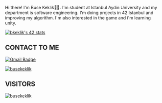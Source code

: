 Hi there! I'm Buse Keklik🖐🏻. I'm student at Istanbul Aydin University and my department is software engineering. I'm doing projects in 42 Istanbul and improving my algorithm. I'm also interested in the game and i'm learning unity.

[![bkeklik's 42 stats](https://badge42.vercel.app/api/v2/cl5n4c7tx013608ld0th7afn2/stats?cursusId=21&coalitionId=227)](https://github.com/JaeSeoKim/badge42)

## CONTACT TO ME
[![Gmail Badge](https://img.shields.io/badge/-busekeklik3@gmail.com-c14438?style=flat-square&logo=Gmail&logoColor=white&link=mailto:busekeklik3@gmail.com)](mailto:busekeklik3@gmail.com)

[![busekeklik](https://img.shields.io/badge/-busekeklik-blue?style=flat-square&logo=Linkedin&logoColor=white&link=https://www.linkedin.com/in/busekeklik/)](https://www.linkedin.com/in/busekeklik/)

## VISITORS
![busekeklik](https://visitor-badge.laobi.icu/badge?page_id=busekeklik.busekeklik)

